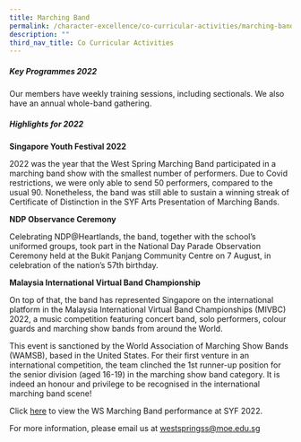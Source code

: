 ```yaml
---
title: Marching Band
permalink: /character-excellence/co-curricular-activities/marching-band/
description: ""
third_nav_title: Co Curricular Activities
---
```

##### **Key Programmes 2022**

Our members have weekly training sessions, including sectionals. We also have an annual whole-band gathering.

##### **Highlights for 2022**

**Singapore Youth Festival 2022**

2022 was the year that the West Spring Marching Band participated in a marching band show with the smallest number of performers. Due to Covid restrictions, we were only able to send 50 performers, compared to the usual 90. Nonetheless, the band was still able to sustain a winning streak of Certificate of Distinction in the SYF Arts Presentation of Marching Bands.

**NDP Observance Ceremony**

Celebrating NDP@Heartlands, the band, together with the school’s uniformed groups, took part in the National Day Parade Observation Ceremony held at the Bukit Panjang Community Centre on 7 August, in celebration of the nation’s 57th birthday.

**Malaysia International Virtual Band Championship**

On top of that, the band has represented Singapore on the international platform in the Malaysia International Virtual Band Championships (MIVBC) 2022, a music competition featuring concert band, solo performers, colour guards and marching show bands from around the World. 

This event is sanctioned by the World Association of Marching Show Bands (WAMSB), based in the United States. For their first venture in an international competition, the team clinched the 1st runner-up position for the senior division (aged 16-19) in the marching show band category. It is indeed an honour and privilege to be recognised in the international marching band scene! 

Click <a href="https://www.youtube.com/watch?v=8G2-PEI9gVs&t=306s" target="_blank">here</a> to view the WS Marching Band performance at SYF 2022.

For more information, please email us at [westspringss@moe.edu.sg](westspringss@moe.edu.sg)